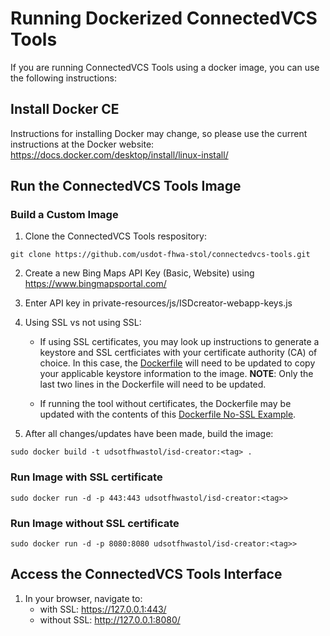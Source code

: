 # Running Dockerized ConnectedVCS Tools

If you are running ConnectedVCS Tools using a docker image, you can use the following instructions:

## Install Docker CE

Instructions for installing Docker may change, so please use the current instructions at the Docker website:
https://docs.docker.com/desktop/install/linux-install/

## Run the ConnectedVCS Tools Image

### Build a Custom Image

1. Clone the ConnectedVCS Tools respository:
```
git clone https://github.com/usdot-fhwa-stol/connectedvcs-tools.git
```
2. Create a new Bing Maps API Key (Basic, Website) using https://www.bingmapsportal.com/ 
3. Enter API key in private-resources/js/ISDcreator-webapp-keys.js

4. Using SSL vs not using SSL:

    - If using SSL certificates, you may look up instructions to generate a keystore and SSL certficiates with your certificate authority (CA) of choice. In this case, the [Dockerfile](../Dockerfile) will need to be updated to copy your applicable keystore information to the image. **NOTE**: Only the last two lines in the Dockerfile will need to be updated.

    - If running the tool without certificates, the Dockerfile may be updated with the contents of this [Dockerfile No-SSL Example](Dockerfile_No_SSL_example).

5. After all changes/updates have been made, build the image:
```
sudo docker build -t udsotfhwastol/isd-creator:<tag> .
```

### Run Image with SSL certificate
```
sudo docker run -d -p 443:443 udsotfhwastol/isd-creator:<tag>>
```

### Run Image without SSL certificate
```
sudo docker run -d -p 8080:8080 udsotfhwastol/isd-creator:<tag>>
```

## Access the ConnectedVCS Tools Interface

1.  In your browser, navigate to:
    - with SSL: https://127.0.0.1:443/
    - without SSL: http://127.0.0.1:8080/
